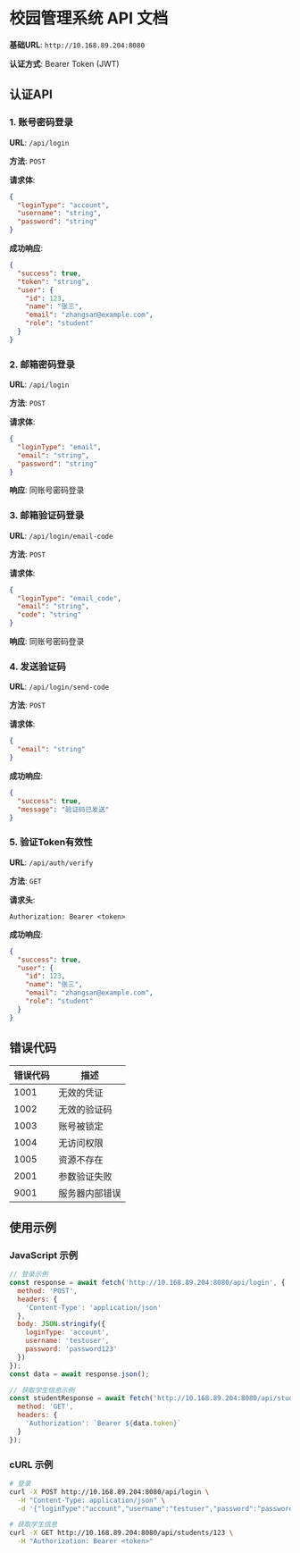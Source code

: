 # 校园管理系统 API 文档

**基础URL**: `http://10.168.89.204:8080`

**认证方式**: Bearer Token (JWT)

## 认证API

### 1. 账号密码登录

**URL**: `/api/login`

**方法**: `POST`

**请求体**:
```json
{
  "loginType": "account",
  "username": "string",
  "password": "string"
}
```

**成功响应**:
```json
{
  "success": true,
  "token": "string",
  "user": {
    "id": 123,
    "name": "张三",
    "email": "zhangsan@example.com",
    "role": "student"
  }
}
```

### 2. 邮箱密码登录

**URL**: `/api/login`

**方法**: `POST`

**请求体**:
```json
{
  "loginType": "email",
  "email": "string",
  "password": "string"
}
```

**响应**: 同账号密码登录

### 3. 邮箱验证码登录

**URL**: `/api/login/email-code`

**方法**: `POST`

**请求体**:
```json
{
  "loginType": "email_code",
  "email": "string",
  "code": "string"
}
```

**响应**: 同账号密码登录

### 4. 发送验证码

**URL**: `/api/login/send-code`

**方法**: `POST`

**请求体**:
```json
{
  "email": "string"
}
```

**成功响应**:
```json
{
  "success": true,
  "message": "验证码已发送"
}
```

### 5. 验证Token有效性

**URL**: `/api/auth/verify`

**方法**: `GET`

**请求头**:
```
Authorization: Bearer <token>
```

**成功响应**:
```json
{
  "success": true,
  "user": {
    "id": 123,
    "name": "张三",
    "email": "zhangsan@example.com",
    "role": "student"
  }
}
```

## 错误代码

| 错误代码 | 描述 |
|---------|------|
| 1001 | 无效的凭证 |
| 1002 | 无效的验证码 |
| 1003 | 账号被锁定 |
| 1004 | 无访问权限 |
| 1005 | 资源不存在 |
| 2001 | 参数验证失败 |
| 9001 | 服务器内部错误 |

## 使用示例

### JavaScript 示例
```javascript
// 登录示例
const response = await fetch('http://10.168.89.204:8080/api/login', {
  method: 'POST',
  headers: {
    'Content-Type': 'application/json'
  },
  body: JSON.stringify({
    loginType: 'account',
    username: 'testuser',
    password: 'password123'
  })
});
const data = await response.json();

// 获取学生信息示例
const studentResponse = await fetch('http://10.168.89.204:8080/api/students/123', {
  method: 'GET',
  headers: {
    'Authorization': `Bearer ${data.token}`
  }
});
```

### cURL 示例
```bash
# 登录
curl -X POST http://10.168.89.204:8080/api/login \
  -H "Content-Type: application/json" \
  -d '{"loginType":"account","username":"testuser","password":"password123"}'

# 获取学生信息
curl -X GET http://10.168.89.204:8080/api/students/123 \
  -H "Authorization: Bearer <token>"
```
